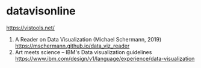# datavisonline


https://vistools.net/


1.	A Reader on Data Visualization (Michael Schermann, 2019)
https://mschermann.github.io/data_viz_reader
2.	Art meets science – IBM's Data visualization guidelines
https://www.ibm.com/design/v1/language/experience/data-visualization
